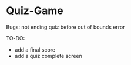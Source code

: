 # Quiz-Game
Bugs: not ending quiz before out of bounds error

TO-DO:
- add a final score
- add a quiz complete screen
